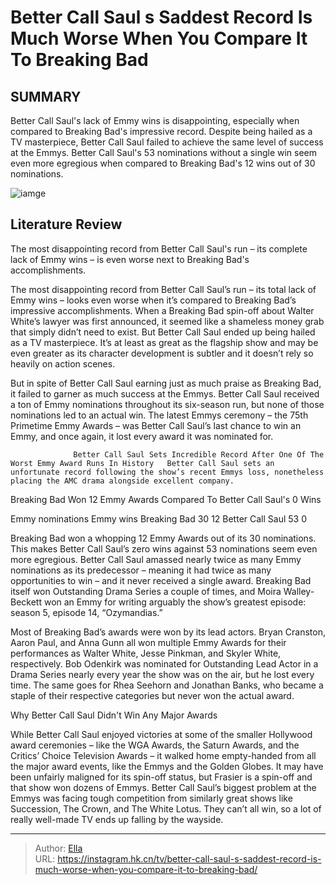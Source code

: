 # Better Call Saul s Saddest Record Is Much Worse When You Compare It To Breaking Bad


## SUMMARY 



  Better Call Saul&#39;s lack of Emmy wins is disappointing, especially when compared to Breaking Bad&#39;s impressive record.   Despite being hailed as a TV masterpiece, Better Call Saul failed to achieve the same level of success at the Emmys.   Better Call Saul&#39;s 53 nominations without a single win seem even more egregious when compared to Breaking Bad&#39;s 12 wins out of 30 nominations.  

![iamge](https://static1.srcdn.com/wordpress/wp-content/uploads/2024/01/collage-of-aaron-paul-vince-gilligan-and-bryan-cranston-at-the-emmys-and-bob-odenkirk-in-better-call-saul.jpg)

## Literature Review

The most disappointing record from Better Call Saul&#39;s run – its complete lack of Emmy wins – is even worse next to Breaking Bad&#39;s accomplishments.




The most disappointing record from Better Call Saul’s run – its total lack of Emmy wins – looks even worse when it’s compared to Breaking Bad’s impressive accomplishments. When a Breaking Bad spin-off about Walter White’s lawyer was first announced, it seemed like a shameless money grab that simply didn’t need to exist. But Better Call Saul ended up being hailed as a TV masterpiece. It’s at least as great as the flagship show and may be even greater as its character development is subtler and it doesn’t rely so heavily on action scenes.




But in spite of Better Call Saul earning just as much praise as Breaking Bad, it failed to garner as much success at the Emmys. Better Call Saul received a ton of Emmy nominations throughout its six-season run, but none of those nominations led to an actual win. The latest Emmys ceremony – the 75th Primetime Emmy Awards – was Better Call Saul’s last chance to win an Emmy, and once again, it lost every award it was nominated for.

                  Better Call Saul Sets Incredible Record After One Of The Worst Emmy Award Runs In History   Better Call Saul sets an unfortunate record following the show’s recent Emmys loss, nonetheless placing the AMC drama alongside excellent company.   


 Breaking Bad Won 12 Emmy Awards Compared To Better Call Saul&#39;s 0 Wins 
          

   Emmy nominations  Emmy wins   Breaking Bad  30  12   Better Call Saul  53  0   






Breaking Bad won a whopping 12 Emmy Awards out of its 30 nominations. This makes Better Call Saul’s zero wins against 53 nominations seem even more egregious. Better Call Saul amassed nearly twice as many Emmy nominations as its predecessor – meaning it had twice as many opportunities to win – and it never received a single award. Breaking Bad itself won Outstanding Drama Series a couple of times, and Moira Walley-Beckett won an Emmy for writing arguably the show’s greatest episode: season 5, episode 14, “Ozymandias.”

Most of Breaking Bad’s awards were won by its lead actors. Bryan Cranston, Aaron Paul, and Anna Gunn all won multiple Emmy Awards for their performances as Walter White, Jesse Pinkman, and Skyler White, respectively. Bob Odenkirk was nominated for Outstanding Lead Actor in a Drama Series nearly every year the show was on the air, but he lost every time. The same goes for Rhea Seehorn and Jonathan Banks, who became a staple of their respective categories but never won the actual award.






 Why Better Call Saul Didn&#39;t Win Any Major Awards 
          

While Better Call Saul enjoyed victories at some of the smaller Hollywood award ceremonies – like the WGA Awards, the Saturn Awards, and the Critics’ Choice Television Awards – it walked home empty-handed from all the major award events, like the Emmys and the Golden Globes. It may have been unfairly maligned for its spin-off status, but Frasier is a spin-off and that show won dozens of Emmys. Better Call Saul’s biggest problem at the Emmys was facing tough competition from similarly great shows like Succession, The Crown, and The White Lotus. They can’t all win, so a lot of really well-made TV ends up falling by the wayside.



---

> Author: [Ella](https://instagram.hk.cn/)  
> URL: https://instagram.hk.cn/tv/better-call-saul-s-saddest-record-is-much-worse-when-you-compare-it-to-breaking-bad/  

